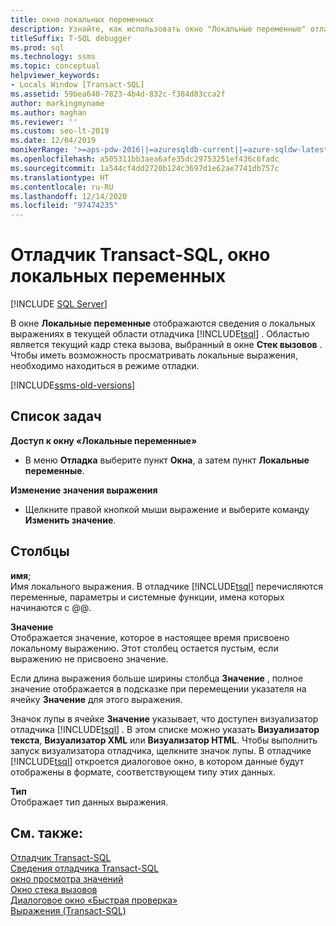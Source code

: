 ```yaml
---
title: окно локальных переменных
description: Узнайте, как использовать окно "Локальные переменные" отладчика Transact-SQL для отображения и изменения выражений из текущего кадра стека вызовов.
titleSuffix: T-SQL debugger
ms.prod: sql
ms.technology: ssms
ms.topic: conceptual
helpviewer_keywords:
- Locals Window [Transact-SQL]
ms.assetid: 59bea640-7823-4b4d-832c-f384d83cca2f
author: markingmyname
ms.author: maghan
ms.reviewer: ''
ms.custom: seo-lt-2019
ms.date: 12/04/2019
monikerRange: '>=aps-pdw-2016||=azuresqldb-current||=azure-sqldw-latest||>=sql-server-2016||>=sql-server-linux-2017||=azuresqldb-mi-current'
ms.openlocfilehash: a505311bb3aea6afe35dc29753251ef436c6fadc
ms.sourcegitcommit: 1a544cf4dd2720b124c3697d1e62ae7741db757c
ms.translationtype: HT
ms.contentlocale: ru-RU
ms.lasthandoff: 12/14/2020
ms.locfileid: "97474235"
---
```

# <a name="transact-sql-debugger---locals-window"></a>Отладчик Transact-SQL, окно локальных переменных

 [!INCLUDE [SQL Server](../../includes/applies-to-version/sqlserver.md)]

В окне **Локальные переменные** отображаются сведения о локальных выражениях в текущей области отладчика [!INCLUDE[tsql](../../includes/tsql-md.md)] . Областью является текущий кадр стека вызова, выбранный в окне **Стек вызовов** . Чтобы иметь возможность просматривать локальные выражения, необходимо находиться в режиме отладки.  

[!INCLUDE[ssms-old-versions](../../includes/ssms-old-versions.md)]

## <a name="task-list"></a>Список задач

**Доступ к окну «Локальные переменные»**
  
-   В меню **Отладка** выберите пункт **Окна**, а затем пункт **Локальные переменные**.  
  
 **Изменение значения выражения**  
  
-   Щелкните правой кнопкой мыши выражение и выберите команду **Изменить значение**.  
  
## <a name="columns"></a>Столбцы  
 **имя**;  
 Имя локального выражения. В отладчике [!INCLUDE[tsql](../../includes/tsql-md.md)] перечисляются переменные, параметры и системные функции, имена которых начинаются с @@.  
  
 **Значение**  
 Отображается значение, которое в настоящее время присвоено локальному выражению. Этот столбец остается пустым, если выражению не присвоено значение.  
  
 Если длина выражения больше ширины столбца **Значение** , полное значение отображается в подсказке при перемещении указателя на ячейку **Значение** для этого выражения.  
  
 Значок лупы в ячейке **Значение** указывает, что доступен визуализатор отладчика [!INCLUDE[tsql](../../includes/tsql-md.md)] . В этом списке можно указать **Визуализатор текста**, **Визуализатор XML** или **Визуализатор HTML**. Чтобы выполнить запуск визуализатора отладчика, щелкните значок лупы. В отладчике [!INCLUDE[tsql](../../includes/tsql-md.md)] откроется диалоговое окно, в котором данные будут отображены в формате, соответствующем типу этих данных.  
  
 **Тип**  
 Отображает тип данных выражения.  
  
## <a name="see-also"></a>См. также:  
 [Отладчик Transact-SQL](./transact-sql-debugger.md)   
 [Сведения отладчика Transact-SQL](./transact-sql-debugger-information.md)   
 [окно просмотра значений](./transact-sql-debugger-watch-window.md)   
 [Окно стека вызовов](./transact-sql-debugger-call-stack-window.md)   
 [Диалоговое окно «Быстрая проверка»](./transact-sql-debugger-quickwatch-dialog-box.md)   
 [Выражения (Transact-SQL)](../../t-sql/language-elements/expressions-transact-sql.md)
